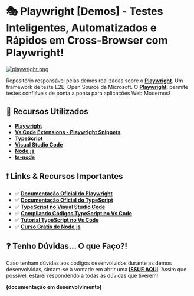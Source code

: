 # 🎭 Playwright [Demos] - Testes Inteligentes, Automatizados e Rápidos em Cross-Browser com Playwright!

[![playwright.png](https://i.postimg.cc/DwFDkQQ3/playwright.png)](https://postimg.cc/F7WG0LnT)

Repositório responsável pelas demos realizadas sobre o **[Playwright](https://playwright.dev/)**. Um framework de teste E2E, Open Source da Microsoft.
O **[Playwright](https://playwright.dev/)**. permite testes confiáveis de ponta a ponta para aplicações Web Modernos!

## 🚀 Recursos Utilizados 

* **[Playwright](https://www.npmjs.com/package/playwright)**
* **[Vs Code Extensions - Playwright Snippets](https://marketplace.visualstudio.com/items?itemName=nitayneeman.playwright-snippets&WT.mc_id=javascript-0000-gllemos)**
* **[TypeScript](https://www.typescriptlang.org/download)**
* **[Visual Studio Code](https://code.visualstudio.com/?WT.mc_id=javascript-26994-gllemos)**
* **[Node.js](https://nodejs.org/en/)**
* **[ts-node](https://www.npmjs.com/package/ts-node)**

## ❗️ Links & Recursos Importantes

- ✅ **[Documentação Oficial do Playwright](https://playwright.dev/docs/intro)**
- ✅ **[Documentação Oficial do TypeScript](http://typescriptlang.org/docs/handbook/)**
- ✅ **[TypeScript no Visual Studio Code](https://code.visualstudio.com/docs/languages/typescript?WT.mc_id=javascript-26994-gllemos)**
- ✅ **[Compilando Códigos TypeScript no Vs Code](https://code.visualstudio.com/docs/typescript/typescript-compiling?WT.mc_id=javascript-26994-gllemos)**
- ✅ **[Tutorial TypeScript no Vs Code](https://code.visualstudio.com/docs/typescript/typescript-tutorial?WT.mc_id=javascript-26994-gllemos)**
- ✅ **[Curso Grátis de Node.js](https://docs.microsoft.com/learn/paths/build-javascript-applications-nodejs/?WT.mc_id=javascript-26994-gllemos)**

## ❓ Tenho Dúvidas... O que Faço?! 

Caso tenham dúvidas aos códigos desenvolvidos durante as demos desenvolvidas, sintam-se à vontade em abrir uma **[ISSUE AQUI](https://github.com/glaucia86/demos-playwright-e2e/issues)**. Assim que possível, estarei respondendo a todas as dúvidas que tiverem!

**(documentação em desenvolvimento)**

